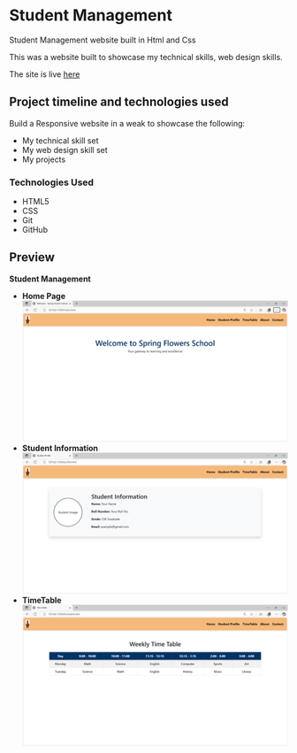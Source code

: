 # Student Management

Student Management website built in Html and Css


This was a website built to showcase my technical skills, web design skills.

The site is live <a href="https://himanshuranjan977.github.io/Student-Management/index.html" target="_blank">here</a>


## Project timeline and technologies used

Build a Responsive website in a weak to showcase the following:
* My technical skill set
* My web design skill set
* My projects

### Technologies Used

* HTML5
* CSS
* Git
* GitHub
## **Preview**

 **Student Management**
* **Home Page**
![Game](src/01.png)
* **Student Information**
![Game](src/02.png)
* **TimeTable**
![Game](src/03.png)

